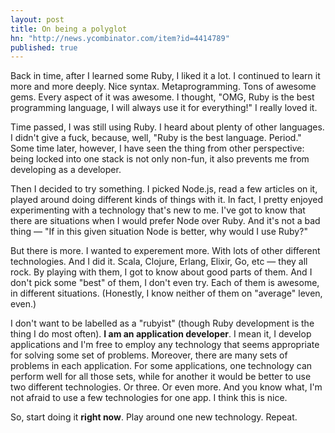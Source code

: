```yaml
---
layout: post
title: On being a polyglot
hn: "http://news.ycombinator.com/item?id=4414789"
published: true
---
```


Back in time, after I learned some Ruby, I liked it a lot. I continued to learn it more and more deeply. Nice syntax. Metaprogramming. Tons of awesome gems. Every aspect of it was awesome. I thought, "OMG, Ruby is the best programming language, I will always use it for everything!" I really loved it.

Time passed, I was still using Ruby. I heard about plenty of other languages. I didn't give a fuck, because, well, "Ruby is the best language. Period." Some time later, however, I have seen the thing from other perspective: being locked into one stack is not only non-fun, it also prevents me from developing as a developer.

Then I decided to try something. I picked Node.js, read a few articles on it, played around doing different kinds of things with it. In fact, I pretty enjoyed experimenting with a technology that's new to me. I've got to know that there are situations when I would prefer Node over Ruby. And it's not a bad thing — "If in this given situation Node is better, why would I use Ruby?"

But there is more. I wanted to experement more. With lots of other different technologies. And I did it. Scala, Clojure, Erlang, Elixir, Go, etc — they all rock. By playing with them, I got to know about good parts of them. And I don't pick some "best" of them, I don't even try. Each of them is awesome, in different situations. (Honestly, I know neither of them on "average" leven, even.)

I don't want to be labelled as a "rubyist" (though Ruby development is the thing I do most often). **I am an application developer**. I mean it, I develop applications and I'm free to employ any technology that seems appropriate for solving some set of problems. Moreover, there are many sets of problems in each application. For some applications, one technology can perform well for all those sets, while for another it would be better to use two different technologies. Or three. Or even more. And you know what, I'm not afraid to use a few technologies for one app. I think this is nice.

So, start doing it **right now**. Play around one new technology. Repeat.
